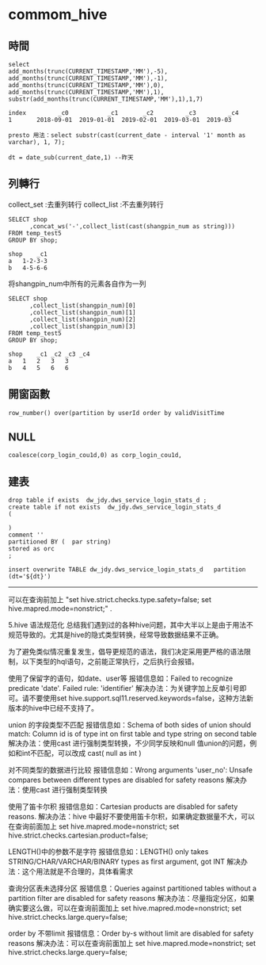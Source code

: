 # commom_hive

## 時間
````
select 
add_months(trunc(CURRENT_TIMESTAMP,'MM'),-5),
add_months(trunc(CURRENT_TIMESTAMP,'MM'),-1), 
add_months(trunc(CURRENT_TIMESTAMP,'MM'),0), 
add_months(trunc(CURRENT_TIMESTAMP,'MM'),1),
substr(add_months(trunc(CURRENT_TIMESTAMP,'MM'),1),1,7)

index	      _c0           _c1       _c2         _c3         _c4
1	    2018-09-01	2019-01-01	2019-02-01	2019-03-01	2019-03
````
````
presto 用法：select substr(cast(current_date - interval '1' month as varchar), 1, 7);
````
```
dt = date_sub(current_date,1) --昨天
```

## 列轉行
collect_set :去重列转行
collect_list :不去重列转行
```
SELECT shop
      ,concat_ws('-',collect_list(cast(shangpin_num as string)))
FROM temp_test5
GROUP BY shop;
 
shop	_c1
a	1-2-3-3
b	4-5-6-6
```
将shangpin_num中所有的元素各自作为一列
```
SELECT shop
      ,collect_list(shangpin_num)[0]
      ,collect_list(shangpin_num)[1]
      ,collect_list(shangpin_num)[2]
      ,collect_list(shangpin_num)[3]
FROM temp_test5
GROUP BY shop;
 
shop	_c1	_c2	_c3	_c4
a	1	2	3	3
b	4	5	6	6
```

## 開窗函數
```
row_number() over(partition by userId order by validVisitTime
```
## NULL
```
coalesce(corp_login_cou1d,0) as corp_login_cou1d,
```

## 建表
```
drop table if exists  dw_jdy.dws_service_login_stats_d ;
create table if not exists  dw_jdy.dws_service_login_stats_d
(

)
comment ''
partitioned BY (  par string)  
stored as orc
;

insert overwrite TABLE dw_jdy.dws_service_login_stats_d   partition (dt='${dt}')
```

-----
可以在查询前加上 "set hive.strict.checks.type.safety=false; set hive.mapred.mode=nonstrict;" .

5.hive 语法规范化
总结我们遇到过的各种hive问题，其中大半以上是由于用法不规范导致的。尤其是hive的隐式类型转换，经常导致数据结果不正确。

为了避免类似情况重复发生，倡导更规范的语法，我们决定采用更严格的语法限制，以下类型的hql语句，之前能正常执行，之后执行会报错。

使用了保留字的语句，如date、user等
报错信息如：Failed to recognize predicate 'date'. Failed rule: 'identifier'
解决办法：为关键字加上反单引号即可。请不要使用set hive.support.sql11.reserved.keywords=false，这种方法新版本的hive中已经不支持了。

union 的字段类型不匹配
报错信息如：Schema of both sides of union should match: Column id is of type int on first table and type string on second table
解决办法：使用cast 进行强制类型转换，不少同学反映和null 值union的问题，例如和int不匹配，可以改成 cast( null as int )

对不同类型的数据进行比较
报错信息如：Wrong arguments 'user_no': Unsafe compares between different types are disabled for safety reasons
解决办法：使用cast 进行强制类型转换

使用了笛卡尔积
报错信息如：Cartesian products are disabled for safety reasons.
解决办法：hive 中最好不要使用笛卡尔积，如果确定数据量不大，可以在查询前面加上
set hive.mapred.mode=nonstrict;
set hive.strict.checks.cartesian.product=false;

LENGTH()中的参数不是字符
报错信息如：LENGTH() only takes STRING/CHAR/VARCHAR/BINARY types as first argument, got INT
解决办法：这个用法就是不合理的，具体看需求
  

查询分区表未选择分区
报错信息：Queries against partitioned tables without a partition filter are disabled for safety reasons
解决办法：尽量指定分区，如果确实要这么做，可以在查询前面加上
set hive.mapred.mode=nonstrict;
set hive.strict.checks.large.query=false;

order by 不带limit
报错信息：Order by-s without limit are disabled for safety reasons
解决办法：可以在查询前面加上
set hive.mapred.mode=nonstrict;
set hive.strict.checks.large.query=false;







